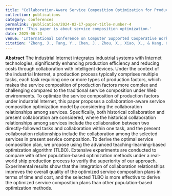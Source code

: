 ```yaml
---
title: "Collaboration-Aware Service Composition Optimization for Production Factors Under Industrial Internet"
collection: publications
category: conferences
permalink: /publication/2024-02-17-paper-title-number-4
excerpt: 'This paper is about service composition optimization.'
date: 2025-06-23
venue: 'International Conference on Computer Supported Cooperative Work in Design'
citation: 'Zhong, J., Tang, Y., Chen, J., Zhou, X., Xiao, X., & Kang, G. (2025). "Collaboration-Aware Service Composition Optimization for Production Factors Under Industrial Internet." In <i>Proceedings of the 28th International Conference on Computer Supported Cooperative Work in Design (CSCWD)</i>. Compiegne, France: IEEE. https://doi.org/10.1109/CSCWD64889.2025.11033625'
---
```


**Abstract**
The industrial Internet integrates industrial systems with Internet technologies, significantly enhancing production efficiency and reducing costs through collaboration with intelligent devices. Under the context of the industrial Internet, a production process typically comprises multiple tasks, each task requiring one or more types of production factors, which makes the service composition of production factors more complex and challenging compared to the traditional service composition under Web environments. To optimize the service composition of production factors under industrial Internet, this paper proposes a collaboration-aware service composition optimization model by considering the collaboration relationships among services. Specifically, both historical collaboration and present collaboration are considered, where the historical collaboration relationships among services include the collaboration between two directly-followed tasks and collaboration within one task, and the present collaboration relationships include the collaboration among the selected services in present service composition. To derive the optimal service composition plan, we propose using the advanced teaching-learning-based optimization algorithm (TLBO). Extensive experiments are conducted to compare with other population-based optimization methods under a real-world ship production process to verify the superiority of our approach. Experimental results show that the integration of collaboration relationships improves the overall quality of the optimized service composition plans in terms of time and cost, and the selected TLBO is more effective to derive the optimized service composition plans than other population-based optimization methods.
